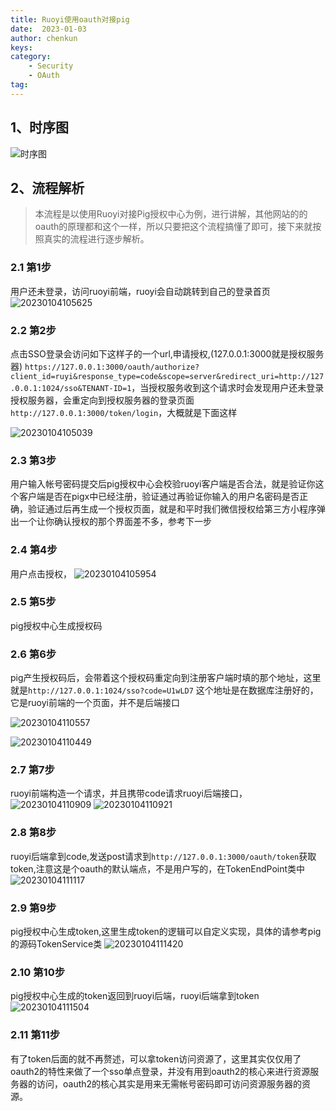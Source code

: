 ```yaml
---
title: Ruoyi使用oauth对接pig
date:  2023-01-03
author: chenkun
keys:
category:
    - Security
    - OAuth
tag:
---
```


## 1、时序图

![时序图](https://afatpig.oss-cn-chengdu.aliyuncs.com/blog/oauth.drawio.png)

## 2、流程解析

> 本流程是以使用Ruoyi对接Pig授权中心为例，进行讲解，其他网站的的oauth的原理都和这个一样，所以只要把这个流程搞懂了即可，接下来就按照真实的流程进行逐步解析。

### 2.1 第1步

用户还未登录，访问ruoyi前端，ruoyi会自动跳转到自己的登录首页  
![20230104105625](https://afatpig.oss-cn-chengdu.aliyuncs.com/blog/20230104105625.png)

### 2.2 第2步

   点击SSO登录会访问如下这样子的一个url,申请授权,(127.0.0.1:3000就是授权服务器)
  `https://127.0.0.1:3000/oauth/authorize?client_id=ruyi&response_type=code&scope=server&redirect_uri=http://127.0.0.1:1024/sso&TENANT-ID=1`，当授权服务收到这个请求时会发现用户还未登录授权服务器，会重定向到授权服务器的登录页面`http://127.0.0.1:3000/token/login`，大概就是下面这样

  ![20230104105039](https://afatpig.oss-cn-chengdu.aliyuncs.com/blog/20230104105039.png)

### 2.3 第3步

用户输入帐号密码提交后pig授权中心会校验ruoyi客户端是否合法，就是验证你这个客户端是否在pigx中已经注册，验证通过再验证你输入的用户名密码是否正确，验证通过后再生成一个授权页面，就是和平时我们微信授权给第三方小程序弹出一个让你确认授权的那个界面差不多，参考下一步

### 2.4 第4步

用户点击授权，
![20230104105954](https://afatpig.oss-cn-chengdu.aliyuncs.com/blog/20230104105954.png)

### 2.5 第5步

pig授权中心生成授权码

### 2.6 第6步

pig产生授权码后，会带着这个授权码重定向到注册客户端时填的那个地址，这里就是`http://127.0.0.1:1024/sso?code=U1wLD7` 这个地址是在数据库注册好的，它是ruoyi前端的一个页面，并不是后端接口

![20230104110557](https://afatpig.oss-cn-chengdu.aliyuncs.com/blog/20230104110557.png)

![20230104110449](https://afatpig.oss-cn-chengdu.aliyuncs.com/blog/20230104110449.png)

### 2.7 第7步

ruoyi前端构造一个请求，并且携带code请求ruoyi后端接口，
![20230104110909](https://afatpig.oss-cn-chengdu.aliyuncs.com/blog/20230104110909.png)
![20230104110921](https://afatpig.oss-cn-chengdu.aliyuncs.com/blog/20230104110921.png)

### 2.8 第8步

ruoyi后端拿到code,发送post请求到`http://127.0.0.1:3000/oauth/token`获取token,注意这是个oauth的默认端点，不是用户写的，在TokenEndPoint类中
![20230104111117](https://afatpig.oss-cn-chengdu.aliyuncs.com/blog/20230104111117.png)


### 2.9 第9步

pig授权中心生成token,这里生成token的逻辑可以自定义实现，具体的请参考pig的源码TokenService类
![20230104111420](https://afatpig.oss-cn-chengdu.aliyuncs.com/blog/20230104111420.png)

### 2.10 第10步

pig授权中心生成的token返回到ruoyi后端，ruoyi后端拿到token
![20230104111504](https://afatpig.oss-cn-chengdu.aliyuncs.com/blog/20230104111504.png)

### 2.11 第11步

有了token后面的就不再赘述，可以拿token访问资源了，这里其实仅仅用了oauth2的特性来做了一个sso单点登录，并没有用到oauth2的核心来进行资源服务器的访问，oauth2的核心其实是用来无需帐号密码即可访问资源服务器的资源。

